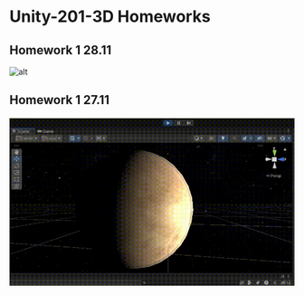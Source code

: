 # Unity-201-3D Homeworks

## Homework 1 28.11
![alt](https://github.com/dsgnrr/Unity-201-3D/blob/main/Homework/hw2/result.gif)

## Homework 1 27.11
![alt](https://github.com/dsgnrr/Unity-201-3D/blob/main/Homework/hw1/result.gif)

